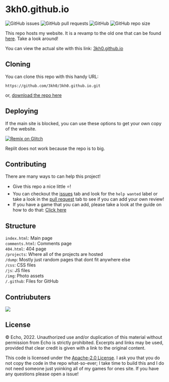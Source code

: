 # 3kh0.github.io

![GitHub issues](https://img.shields.io/github/issues/3kh0/3kh0.github.io?logo=github&style=flat-square) 
![GitHub pull requests](https://img.shields.io/github/issues-pr/3kh0/3kh0.github.io?label=Pull%20requests&logo=github&style=flat-square) 
![GitHub](https://img.shields.io/github/license/3kh0/3kh0.github.io?label=Licence&logo=github&style=flat-square) 
![GitHub repo size](https://img.shields.io/github/repo-size/3kh0/3kh0.github.io?label=Repo%20size&logo=github&style=flat-square)

This repo hosts my website. It is a revamp to the old one that can be found [here](https://github.com/3kh0/website-v1). Take a look around!

You can view the actual site with this link: [3kh0.github.io](https://3kh0.github.io)


## Cloning

You can clone this repo with this handy URL:
```
https://github.com/3kh0/3kh0.github.io.git
```
or, [download the repo here](https://github.com/3kh0/3kh0.github.io/archive/refs/heads/main.zip)

## Deploying

If the main site is blocked, you can use these options to get your own copy of the website.

[![Remix on Glitch](https://raw.githubusercontent.com/BinBashBanana/deploy-buttons/master/buttons/remade/glitch.svg)](https://glitch.com/edit/#!/import/github/3kh0/3kh0.github.io)

Replit does not work because the repo is to big.

## Contributing

There are many ways to can help this project!

- Give this repo a nice little :star:!
- You can checkout the [issues](https://github.com/3kh0/3kh0.github.io/issues) tab and look for the `help wanted` label or take a look in the [pull request](https://github.com/3kh0/3kh0.github.io/pulls) tab to see if you can add your own review! 
- If you have a game that you can add, please take a look at the guide on how to do that: [Click here](https://github.com/3kh0/3kh0.github.io/wiki/Guide:-Adding-games)

## Structure

`index.html`: Main page<br>
`comments.html`: Comments page<br>
`404.html`: 404 page<br>
`/projects`: Where all of the projects are hosted<br>
`/dump`: Mostly just random pages that dont fit anywhere else<br>
`/css`: CSS files<br>
`/js`: JS files<br>
`/img`: Photo assets<br>
`/.github`: Files for GitHub<br>

## Contriubuters

<img src="https://contrib.rocks/image?repo=3kh0/3kh0.github.io" />

## License

© Echo, 2022. Unauthorized use and/or duplication of this material without permission from Echo is strictly prohibited. Excerpts and links may be used, provided that clear credit is given with a link to the original content.

This code is licensed under the [Apache-2.0 License](https://github.com/3kh0/3kh0.github.io/blob/main/LICENSE.md). I ask you that you do not copy the code in the repo what-so-ever; I take time to build this and I do not need someone just yoinking all of my games for ones site. If you have any questions please open a issue!
